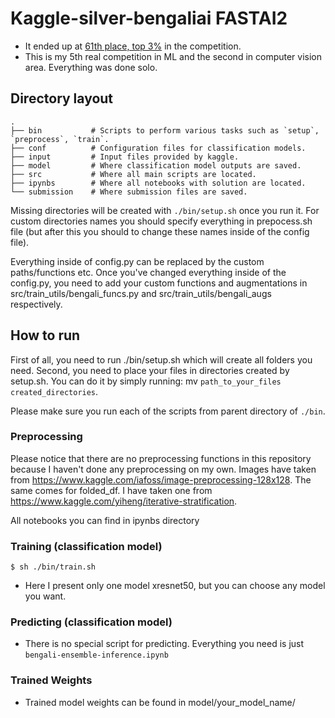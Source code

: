 # Kaggle-silver-bengaliai FASTAI2

- It ended up at [61th place, top 3%](https://www.kaggle.com/c/bengaliai-cv19/leaderboard) in the competition.
- This is my 5th real competition in ML and the second in computer vision area. Everything was done solo. 

## Directory layout

```
.
├── bin           # Scripts to perform various tasks such as `setup`, `preprocess`, `train`.
├── conf          # Configuration files for classification models.
├── input         # Input files provided by kaggle. 
├── model         # Where classification model outputs are saved.
├── src           # Where all main scripts are located.
├── ipynbs        # Where all notebooks with solution are located.
└── submission    # Where submission files are saved.
```
Missing directories will be created with `./bin/setup.sh` once you run it. For custom directories names you should specify everything in prepocess.sh file (but after this you should to change these names inside of the config file).

Everything inside of config.py can be replaced by the custom paths/functions etc. Once you've changed everything inside of the config.py, you need to add your custom functions and augmentations in src/train_utils/bengali_funcs.py and src/train_utils/bengali_augs respectively. 

## How to run

First of all, you need to run ./bin/setup.sh which will create all folders you need. Second, you need to place your files in directories created by setup.sh. You can do it by simply running: mv `path_to_your_files` `created_directories`. 

Please make sure you run each of the scripts from parent directory of `./bin`.

### Preprocessing
Please notice that there are no preprocessing functions in this repository because I haven't done any preprocessing on my own. Images have taken from https://www.kaggle.com/iafoss/image-preprocessing-128x128.
The same comes for folded_df. I have taken one from https://www.kaggle.com/yiheng/iterative-stratification.

All notebooks you can find in ipynbs directory

### Training (classification model)

~~~
$ sh ./bin/train.sh
~~~

- Here I present only one model xresnet50, but you can choose any model you want.


### Predicting (classification model)

- There is no special script for predicting. Everything you need is just `bengali-ensemble-inference.ipynb`

### Trained Weights

- Trained model weights can be found in model/your_model_name/
